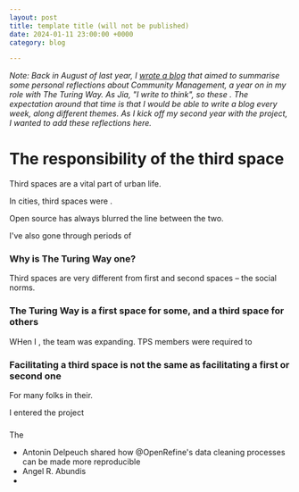 ```yaml
---
layout: post
title: template title (will not be published)
date: 2024-01-11 23:00:00 +0000
category: blog

---
```


_Note: Back in August of last year, I [wrote a blog]() that aimed to summarise some personal reflections about Community Management, a year on in my role with The Turing Way. As Jia, "I write to think", so these . The expectation around that time is that I would be able to write a blog every week, along different themes. As I kick off my second year with the project, I wanted to add these reflections here._

# The responsibility of the third space

Third spaces are a vital part of urban life.

In cities, third spaces were .

Open source has always blurred the line between the two. 

I've also gone through periods of

### Why is The Turing Way one? 

Third spaces are very different from first and second spaces – the social norms. 

### The Turing Way is a first space for some, and a third space for others

WHen I , the team was expanding. TPS members were required to 

### Facilitating a third space is not the same as facilitating a first or second one

For many folks in their.

I entered the project

### 
The 

- Antonin Delpeuch shared how @OpenRefine's data cleaning processes can be made more reproducible
- Angel R. Abundis
- 